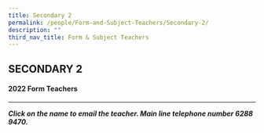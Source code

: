 ```yaml
---
title: Secondary 2
permalink: /people/Form-and-Subject-Teachers/Secondary-2/
description: ""
third_nav_title: Form & Subject Teachers
---
```

## SECONDARY 2

#### 2022 Form Teachers

-------------------------

**_Click on the name to email the teacher. Main line telephone number 6288 9470._**